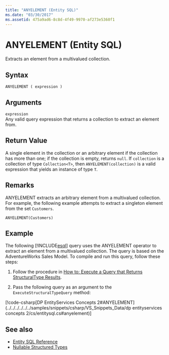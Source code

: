 ```yaml
---
title: "ANYELEMENT (Entity SQL)"
ms.date: "03/30/2017"
ms.assetid: 475a9ad6-8c8d-4f49-9970-af273e5360f1
---
```

# ANYELEMENT (Entity SQL)
Extracts an element from a multivalued collection.  
  
## Syntax  
  
```  
ANYELEMENT ( expression )  
```  
  
## Arguments  
 `expression`  
 Any valid query expression that returns a collection to extract an element from.  
  
## Return Value  
 A single element in the collection or an arbitrary element if the collection has more than one; if the collection is empty, returns `null`. If `collection` is a collection of type `Collection<T>`, then `ANYELEMENT(collection)` is a valid expression that yields an instance of type `T`.  
  
## Remarks  
 ANYELEMENT extracts an arbitrary element from a multivalued collection. For example, the following example attempts to extract a singleton element from the set `Customers`.  
  
```  
ANYELEMENT(Customers)  
```  
  
## Example  
 The following [!INCLUDE[esql](../../../../../../includes/esql-md.md)] query uses the ANYELEMENT operator to extract an element from a multivalued collection. The query is based on the AdventureWorks Sales Model. To compile and run this query, follow these steps:  
  
1. Follow the procedure in [How to: Execute a Query that Returns StructuralType Results](../../../../../../docs/framework/data/adonet/ef/how-to-execute-a-query-that-returns-structuraltype-results.md).  
  
2. Pass the following query as an argument to the `ExecuteStructuralTypeQuery` method:  
  
 [!code-csharp[DP EntityServices Concepts 2#ANYELEMENT](../../../../../../samples/snippets/csharp/VS_Snippets_Data/dp entityservices concepts 2/cs/entitysql.cs#anyelement)]  
  
## See also

- [Entity SQL Reference](../../../../../../docs/framework/data/adonet/ef/language-reference/entity-sql-reference.md)
- [Nullable Structured Types](../../../../../../docs/framework/data/adonet/ef/language-reference/nullable-structured-types-entity-sql.md)
